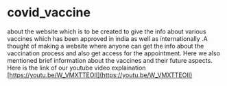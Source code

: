 # covid_vaccine
about the website which is to be created  to give the info about various  vaccines which has been approved in india as well as internationally .A thought of making a website where anyone can get the info about the vaccination process and also get access for the appointment. Here we also mentioned brief information about the vaccines and their future aspects. Here is the link of our youtube video explaination [https://youtu.be/W_VMXTTEOII](https://youtu.be/W_VMXTTEOII)
